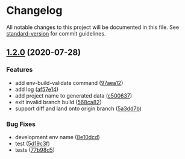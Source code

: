# Changelog

All notable changes to this project will be documented in this file. See [standard-version](https://github.com/conventional-changelog/standard-version) for commit guidelines.

## [1.2.0](https://github.com/juicecube/env-status/compare/v0.29.0...v1.2.0) (2020-07-28)


### Features

* add env-build-validate command ([97aea12](https://github.com/juicecube/env-status/commit/97aea12917ba1a0f45d1fd2c0a3d7fe470d4aa3e))
* add log ([af57e14](https://github.com/juicecube/env-status/commit/af57e148ac7d9508d7ab04597b4746284353f540))
* add project name to generated data ([c500637](https://github.com/juicecube/env-status/commit/c50063735bb006d334ac0a095733cbf9ca612489))
* exit invalid branch build ([568ca82](https://github.com/juicecube/env-status/commit/568ca82efb79e09df2131dabf0efd6b38b0e43ef))
* support diff and land onto origin branch ([5a3dd7b](https://github.com/juicecube/env-status/commit/5a3dd7b0c5c7dd3bc0bc83074c470bf57077bb53))


### Bug Fixes

* development env name ([8e10dcd](https://github.com/juicecube/env-status/commit/8e10dcd602b16363eeb6c0dae0f56842642d3d99))
* test ([5d19c3f](https://github.com/juicecube/env-status/commit/5d19c3f8be0854c64ce9cc0e47a00ccafbdb3d0a))
* tests ([77b98d5](https://github.com/juicecube/env-status/commit/77b98d52f1f631a906c8b8611d4026d85bcb5aab))
